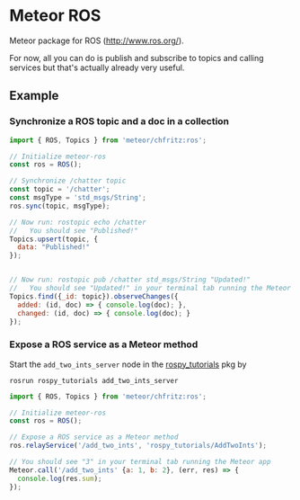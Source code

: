 # Meteor ROS

Meteor package for ROS (http://www.ros.org/).

For now, all you can do is publish and subscribe to topics and calling services but that's actually already very useful.

## Example

### Synchronize a ROS topic and a doc in a collection

```js
import { ROS, Topics } from 'meteor/chfritz:ros';

// Initialize meteor-ros
const ros = ROS();

// Synchronize /chatter topic
const topic = '/chatter';
const msgType = 'std_msgs/String';
ros.sync(topic, msgType);

// Now run: rostopic echo /chatter
//   You should see "Published!"
Topics.upsert(topic, {
  data: "Published!"
});


// Now run: rostopic pub /chatter std_msgs/String "Updated!"
//   You should see "Updated!" in your terminal tab running the Meteor app
Topics.find({_id: topic}).observeChanges({
  added: (id, doc) => { console.log(doc); },
  changed: (id, doc) => { console.log(doc); }
});
```

### Expose a ROS service as a Meteor method

Start the `add_two_ints_server` node in the [rospy_tutorials](http://wiki.ros.org/rospy_tutorials?distro=lunar) pkg by
```
rosrun rospy_tutorials add_two_ints_server
```

```js
import { ROS, Topics } from 'meteor/chfritz:ros';

// Initialize meteor-ros
const ros = ROS();

// Expose a ROS service as a Meteor method
ros.relayService('/add_two_ints', 'rospy_tutorials/AddTwoInts');

// You should see "3" in your terminal tab running the Meteor app
Meteor.call('/add_two_ints' {a: 1, b: 2}, (err, res) => {
  console.log(res.sum);
});
```
